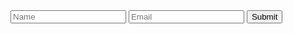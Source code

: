 <form action="submit.php" method="post">
  <input type="text" name="name" placeholder="Name">
  <input type="email" name="email" placeholder="Email">
  <input type="submit" value="Submit">
</form>
